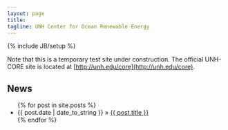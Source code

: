 ```yaml
---
layout: page
title: 
tagline: UNH Center for Ocean Renewable Energy
---
```

{% include JB/setup %}

Note that this is a temporary test site under construction. The official UNH-CORE site is located at
[http://unh.edu/core](http://unh.edu/core).

<div id="home">
  <h2>News</h2>
  <ul class="posts">
    {% for post in site.posts %}
      <li><span>{{ post.date | date_to_string }}</span> &raquo; <a href="{{ post.url }}">{{ post.title }}</a></li>
    {% endfor %}
  </ul>
</div>
